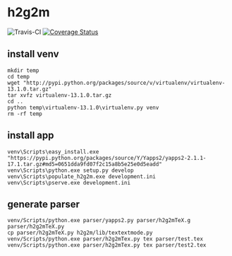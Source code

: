 # h2g2m
![Travis-CI](https://travis-ci.org/h2g2m/h2g2m.svg?branch=master)
[![Coverage Status](https://coveralls.io/repos/h2g2m/h2g2m/badge.svg?branch=master&service=github)](https://coveralls.io/github/h2g2m/h2g2m?branch=master)
 
## install venv

    mkdir temp
    cd temp
    wget "http://pypi.python.org/packages/source/v/virtualenv/virtualenv-13.1.0.tar.gz"
    tar xvfz virtualenv-13.1.0.tar.gz
    cd ..
    python temp\virtualenv-13.1.0\virtualenv.py venv
    rm -rf temp


## install app

    venv\Scripts\easy_install.exe "https://pypi.python.org/packages/source/Y/Yapps2/yapps2-2.1.1-17.1.tar.gz#md5=0651dda9fd07f2c15a8b5e25e0d5eadd"
    venv\Scripts\python.exe setup.py develop
    venv\Scripts\populate_h2g2m.exe development.ini
    venv\Scripts\pserve.exe development.ini

## generate parser

    venv/Scripts/python.exe parser/yapps2.py parser/h2g2mTeX.g parser/h2g2mTeX.py
    cp parser/h2g2mTeX.py h2g2m/lib/textextmode.py
    venv/Scripts/python.exe parser/h2g2mTex.py tex parser/test.tex
    venv/Scripts/python.exe parser/h2g2mTex.py tex parser/test2.tex 
